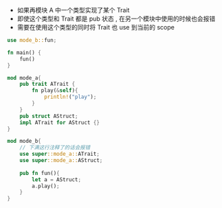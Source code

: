 - 如果再模块 A 中一个类型实现了某个 Trait
- 即使这个类型和 Trait 都是 pub 状态 , 在另一个模块中使用的时候也会报错
- 需要在使用这个类型的同时将 Trait 也 use 到当前的 scope

```rust
use mode_b::fun;

fn main() {
    fun()
}

mod mode_a{
    pub trait ATrait {
        fn play(&self){
            println!("play");
        }
    }
    pub struct AStruct;
    impl ATrait for AStruct {}
}

mod mode_b{
    // 下满这行注释了的话会报错
    use super::mode_a::ATrait;
    use super::mode_a::AStruct;
    
    pub fn fun(){
        let a = AStruct;
        a.play();
    }
}
```